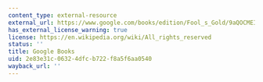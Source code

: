 ```yaml
---
content_type: external-resource
external_url: https://www.google.com/books/edition/Fool_s_Gold/9aQOCMEI7m8C?hl=en&gbpv=1
has_external_license_warning: true
license: https://en.wikipedia.org/wiki/All_rights_reserved
status: ''
title: Google Books
uid: 2e83e31c-0632-4dfc-b722-f8a5f6aa0540
wayback_url: ''
---
```


